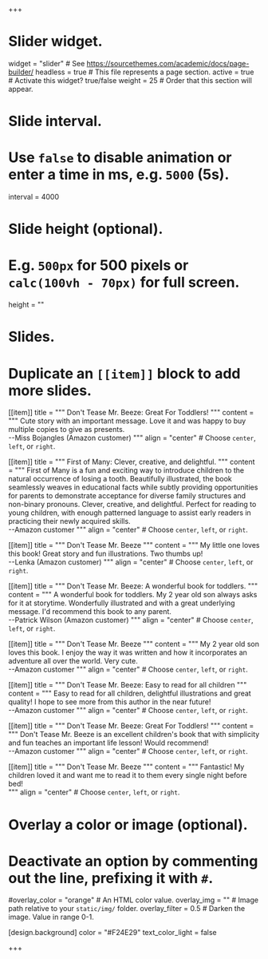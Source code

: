 +++
# Slider widget.
widget = "slider"  # See https://sourcethemes.com/academic/docs/page-builder/
headless = true  # This file represents a page section.
active = true  # Activate this widget? true/false
weight = 25  # Order that this section will appear.

# Slide interval.
# Use `false` to disable animation or enter a time in ms, e.g. `5000` (5s).
interval = 4000

# Slide height (optional).
# E.g. `500px` for 500 pixels or `calc(100vh - 70px)` for full screen.
height = ""


# Slides.
# Duplicate an `[[item]]` block to add more slides.

[[item]]
  title = """
  Don't Tease Mr. Beeze: Great For Toddlers!
  """
  content = """
  Cute story with an important message. Love it and was happy to buy multiple copies to give as presents.   
  --Miss Bojangles (Amazon customer)
  """
  align = "center"  # Choose `center`, `left`, or `right`.

[[item]]
  title = """
  First of Many: Clever, creative, and delightful.
  """
  content = """
  First of Many is a fun and exciting way to introduce children to the natural occurrence of losing a tooth. Beautifully illustrated, the book seamlessly weaves in educational facts while subtly providing opportunities for parents to demonstrate acceptance for diverse family structures and non-binary pronouns. Clever, creative, and delightful. Perfect for reading to young children, with enough patterned language to assist early readers in practicing their newly acquired skills.   
  --Amazon customer
  """
  align = "center"  # Choose `center`, `left`, or `right`.

[[item]]
  title = """
  Don't Tease Mr. Beeze
  """
  content = """
  My little one loves this book! Great story and fun illustrations. Two thumbs up!   
  --Lenka (Amazon customer)
  """
  align = "center"  # Choose `center`, `left`, or `right`.


[[item]]
  title = """
  Don't Tease Mr. Beeze: A wonderful book for toddlers.
  """
  content = """
  A wonderful book for toddlers. My 2 year old son always asks for it at storytime. Wonderfully illustrated and with a great underlying message. I'd recommend this book to any parent.   
  --Patrick Wilson (Amazon customer)
  """
  align = "center"  # Choose `center`, `left`, or `right`.


[[item]]
  title = """
  Don't Tease Mr. Beeze
  """
  content = """
  My 2 year old son loves this book. I enjoy the way it was written and how it incorporates an adventure all over the world. Very cute.   
  --Amazon customer
  """
  align = "center"  # Choose `center`, `left`, or `right`.

[[item]]
  title = """
  Don't Tease Mr. Beeze: Easy to read for all children
  """
  content = """
  Easy to read for all children, delightful illustrations and great quality! I hope to see more from this author in the near future!   
  --Amazon customer
  """
  align = "center"  # Choose `center`, `left`, or `right`.

[[item]]
  title = """
  Don't Tease Mr. Beeze: Great For Toddlers!
  """
  content = """
  Don't Tease Mr. Beeze is an excellent children's book that with simplicity and fun teaches an important life lesson! Would recommend!   
  --Amazon customer
  """
  align = "center"  # Choose `center`, `left`, or `right`.

[[item]]
  title = """
  Don't Tease Mr. Beeze
  """
  content = """
  Fantastic! My children loved it and want me to read it to them every single night before bed!   
  """
  align = "center"  # Choose `center`, `left`, or `right`.

  # Overlay a color or image (optional).
  #   Deactivate an option by commenting out the line, prefixing it with `#`.
  #overlay_color = "orange"  # An HTML color value.
  overlay_img = ""  # Image path relative to your `static/img/` folder.
  overlay_filter = 0.5  # Darken the image. Value in range 0-1.


[design.background]
  color = "#F24E29"
  text_color_light = false


+++